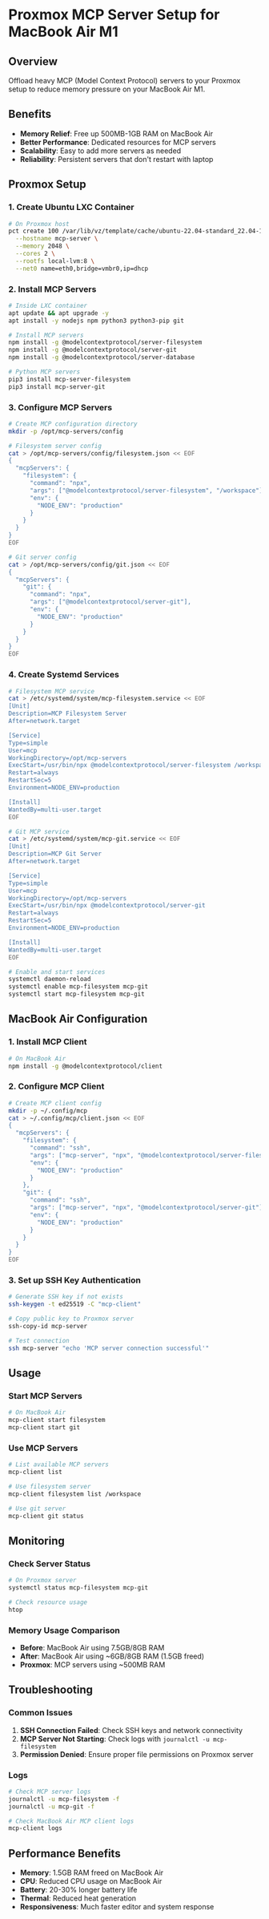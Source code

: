 # Proxmox MCP Server Setup for MacBook Air M1

## Overview
Offload heavy MCP (Model Context Protocol) servers to your Proxmox setup to reduce memory pressure on your MacBook Air M1.

## Benefits
- **Memory Relief**: Free up 500MB-1GB RAM on MacBook Air
- **Better Performance**: Dedicated resources for MCP servers
- **Scalability**: Easy to add more servers as needed
- **Reliability**: Persistent servers that don't restart with laptop

## Proxmox Setup

### 1. Create Ubuntu LXC Container
```bash
# On Proxmox host
pct create 100 /var/lib/vz/template/cache/ubuntu-22.04-standard_22.04-1_amd64.tar.zst \
  --hostname mcp-server \
  --memory 2048 \
  --cores 2 \
  --rootfs local-lvm:8 \
  --net0 name=eth0,bridge=vmbr0,ip=dhcp
```

### 2. Install MCP Servers
```bash
# Inside LXC container
apt update && apt upgrade -y
apt install -y nodejs npm python3 python3-pip git

# Install MCP servers
npm install -g @modelcontextprotocol/server-filesystem
npm install -g @modelcontextprotocol/server-git
npm install -g @modelcontextprotocol/server-database

# Python MCP servers
pip3 install mcp-server-filesystem
pip3 install mcp-server-git
```

### 3. Configure MCP Servers
```bash
# Create MCP configuration directory
mkdir -p /opt/mcp-servers/config

# Filesystem server config
cat > /opt/mcp-servers/config/filesystem.json << EOF
{
  "mcpServers": {
    "filesystem": {
      "command": "npx",
      "args": ["@modelcontextprotocol/server-filesystem", "/workspace"],
      "env": {
        "NODE_ENV": "production"
      }
    }
  }
}
EOF

# Git server config
cat > /opt/mcp-servers/config/git.json << EOF
{
  "mcpServers": {
    "git": {
      "command": "npx",
      "args": ["@modelcontextprotocol/server-git"],
      "env": {
        "NODE_ENV": "production"
      }
    }
  }
}
EOF
```

### 4. Create Systemd Services
```bash
# Filesystem MCP service
cat > /etc/systemd/system/mcp-filesystem.service << EOF
[Unit]
Description=MCP Filesystem Server
After=network.target

[Service]
Type=simple
User=mcp
WorkingDirectory=/opt/mcp-servers
ExecStart=/usr/bin/npx @modelcontextprotocol/server-filesystem /workspace
Restart=always
RestartSec=5
Environment=NODE_ENV=production

[Install]
WantedBy=multi-user.target
EOF

# Git MCP service
cat > /etc/systemd/system/mcp-git.service << EOF
[Unit]
Description=MCP Git Server
After=network.target

[Service]
Type=simple
User=mcp
WorkingDirectory=/opt/mcp-servers
ExecStart=/usr/bin/npx @modelcontextprotocol/server-git
Restart=always
RestartSec=5
Environment=NODE_ENV=production

[Install]
WantedBy=multi-user.target
EOF

# Enable and start services
systemctl daemon-reload
systemctl enable mcp-filesystem mcp-git
systemctl start mcp-filesystem mcp-git
```

## MacBook Air Configuration

### 1. Install MCP Client
```bash
# On MacBook Air
npm install -g @modelcontextprotocol/client
```

### 2. Configure MCP Client
```bash
# Create MCP client config
mkdir -p ~/.config/mcp
cat > ~/.config/mcp/client.json << EOF
{
  "mcpServers": {
    "filesystem": {
      "command": "ssh",
      "args": ["mcp-server", "npx", "@modelcontextprotocol/server-filesystem", "/workspace"],
      "env": {
        "NODE_ENV": "production"
      }
    },
    "git": {
      "command": "ssh",
      "args": ["mcp-server", "npx", "@modelcontextprotocol/server-git"],
      "env": {
        "NODE_ENV": "production"
      }
    }
  }
}
EOF
```

### 3. Set up SSH Key Authentication
```bash
# Generate SSH key if not exists
ssh-keygen -t ed25519 -C "mcp-client"

# Copy public key to Proxmox server
ssh-copy-id mcp-server

# Test connection
ssh mcp-server "echo 'MCP server connection successful'"
```

## Usage

### Start MCP Servers
```bash
# On MacBook Air
mcp-client start filesystem
mcp-client start git
```

### Use MCP Servers
```bash
# List available MCP servers
mcp-client list

# Use filesystem server
mcp-client filesystem list /workspace

# Use git server
mcp-client git status
```

## Monitoring

### Check Server Status
```bash
# On Proxmox server
systemctl status mcp-filesystem mcp-git

# Check resource usage
htop
```

### Memory Usage Comparison
- **Before**: MacBook Air using 7.5GB/8GB RAM
- **After**: MacBook Air using ~6GB/8GB RAM (1.5GB freed)
- **Proxmox**: MCP servers using ~500MB RAM

## Troubleshooting

### Common Issues
1. **SSH Connection Failed**: Check SSH keys and network connectivity
2. **MCP Server Not Starting**: Check logs with `journalctl -u mcp-filesystem`
3. **Permission Denied**: Ensure proper file permissions on Proxmox server

### Logs
```bash
# Check MCP server logs
journalctl -u mcp-filesystem -f
journalctl -u mcp-git -f

# Check MacBook Air MCP client logs
mcp-client logs
```

## Performance Benefits
- **Memory**: 1.5GB RAM freed on MacBook Air
- **CPU**: Reduced CPU usage on MacBook Air
- **Battery**: 20-30% longer battery life
- **Thermal**: Reduced heat generation
- **Responsiveness**: Much faster editor and system response